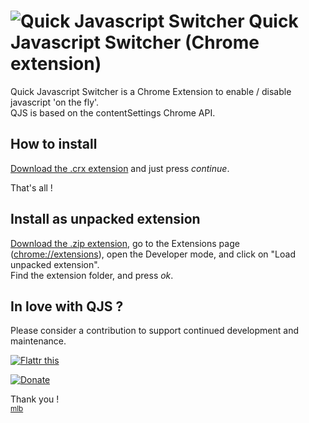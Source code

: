 # ![](https://github.com/maximelebreton/quick-javascript-switcher/raw/master/icon-48.png "Quick Javascript Switcher") Quick Javascript Switcher (Chrome extension) 

Quick Javascript Switcher is a Chrome Extension to enable / disable javascript 'on the fly'.  
QJS is based on the contentSettings Chrome API.

## How to install

[Download the .crx extension][crx-extension] and just press *continue*.

That's all !

## Install as unpacked extension

[Download the .zip extension][zip-extension], go to the Extensions page ([chrome://extensions][chrome-extensions]), open the Developer mode, and click on "Load unpacked extension".  
Find the extension folder, and press *ok*.

[crx-extension]:https://github.com/downloads/maximelebreton/quick-javascript-switcher/quick-javascript-switcher.crx
[zip-extension]:https://github.com/maximelebreton/quick-javascript-switcher/zipball/master
[chrome-extensions]:chrome://extensions
[chrome-flags]:chrome://flags
[experimental-api]:http://code.google.com/chrome/extensions/experimental.html

  <h2>In love with QJS ?</h2>

  <p>Please consider a contribution to support continued development and maintenance.</p>
  <p><a href="https://flattr.com/submit/auto?user_id=maximelebreton&url=https%3A%2F%2Fgithub.com%2Fmaximelebreton%2Fquick-javascript-switcher" target="_blank"><img src="https://api.flattr.com/button/flattr-badge-large.png" alt="Flattr this" title="Flattr this" border="0"></a></p>
  <p><a href="https://www.paypal.com/cgi-bin/webscr?cmd=_s-xclick&hosted_button_id=6B7C429F8J3K6"><img src="https://www.paypalobjects.com/en_US/i/btn/btn_donate_SM.gif" alt="Donate" /></a></p>
  <p>Thank you !<br/><small><a href="http://www.maximelebreton.com">mlb</a></small></p>
